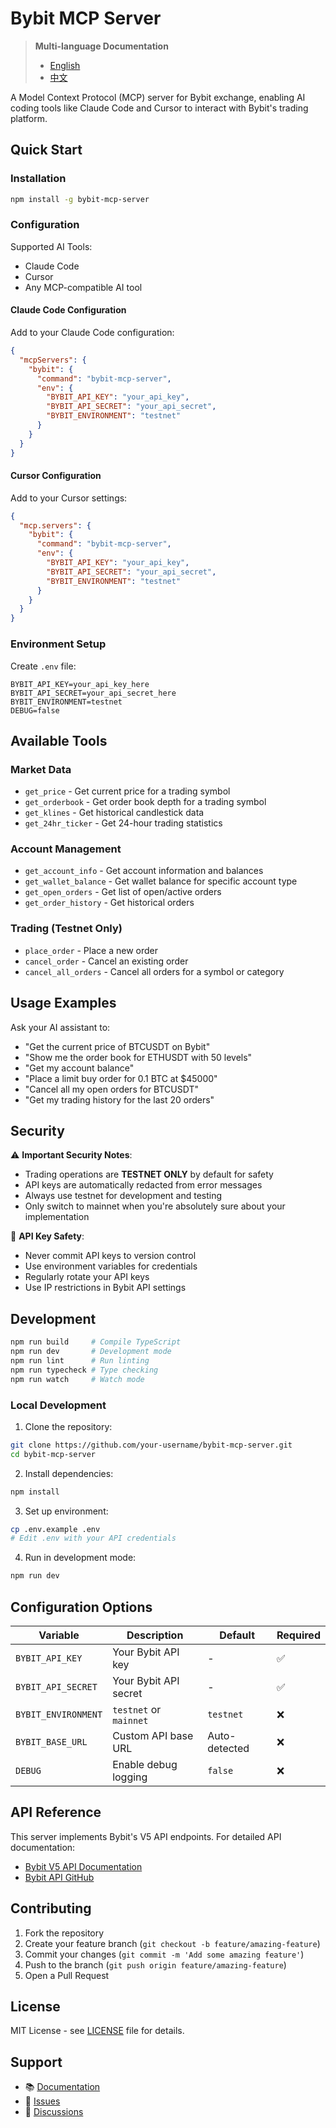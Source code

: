 # Bybit MCP Server

> **Multi-language Documentation**
> - [English](README.md)
> - [中文](README_CN.md)

A Model Context Protocol (MCP) server for Bybit exchange, enabling AI coding tools like Claude Code and Cursor to interact with Bybit's trading platform.

## Quick Start

### Installation

```bash
npm install -g bybit-mcp-server
```

### Configuration

Supported AI Tools:
- Claude Code
- Cursor
- Any MCP-compatible AI tool

#### Claude Code Configuration

Add to your Claude Code configuration:

```json
{
  "mcpServers": {
    "bybit": {
      "command": "bybit-mcp-server",
      "env": {
        "BYBIT_API_KEY": "your_api_key",
        "BYBIT_API_SECRET": "your_api_secret",
        "BYBIT_ENVIRONMENT": "testnet"
      }
    }
  }
}
```

#### Cursor Configuration

Add to your Cursor settings:

```json
{
  "mcp.servers": {
    "bybit": {
      "command": "bybit-mcp-server",
      "env": {
        "BYBIT_API_KEY": "your_api_key",
        "BYBIT_API_SECRET": "your_api_secret",
        "BYBIT_ENVIRONMENT": "testnet"
      }
    }
  }
}
```

### Environment Setup

Create `.env` file:
```env
BYBIT_API_KEY=your_api_key_here
BYBIT_API_SECRET=your_api_secret_here
BYBIT_ENVIRONMENT=testnet
DEBUG=false
```

## Available Tools

### Market Data
- `get_price` - Get current price for a trading symbol
- `get_orderbook` - Get order book depth for a trading symbol
- `get_klines` - Get historical candlestick data
- `get_24hr_ticker` - Get 24-hour trading statistics

### Account Management
- `get_account_info` - Get account information and balances
- `get_wallet_balance` - Get wallet balance for specific account type
- `get_open_orders` - Get list of open/active orders
- `get_order_history` - Get historical orders

### Trading (Testnet Only)
- `place_order` - Place a new order
- `cancel_order` - Cancel an existing order
- `cancel_all_orders` - Cancel all orders for a symbol or category

## Usage Examples

Ask your AI assistant to:
- "Get the current price of BTCUSDT on Bybit"
- "Show me the order book for ETHUSDT with 50 levels"
- "Get my account balance"
- "Place a limit buy order for 0.1 BTC at $45000"
- "Cancel all my open orders for BTCUSDT"
- "Get my trading history for the last 20 orders"

## Security

⚠️ **Important Security Notes**:
- Trading operations are **TESTNET ONLY** by default for safety
- API keys are automatically redacted from error messages
- Always use testnet for development and testing
- Only switch to mainnet when you're absolutely sure about your implementation

🔐 **API Key Safety**:
- Never commit API keys to version control
- Use environment variables for credentials
- Regularly rotate your API keys
- Use IP restrictions in Bybit API settings

## Development

```bash
npm run build     # Compile TypeScript
npm run dev       # Development mode
npm run lint      # Run linting
npm run typecheck # Type checking
npm run watch     # Watch mode
```

### Local Development

1. Clone the repository:
```bash
git clone https://github.com/your-username/bybit-mcp-server.git
cd bybit-mcp-server
```

2. Install dependencies:
```bash
npm install
```

3. Set up environment:
```bash
cp .env.example .env
# Edit .env with your API credentials
```

4. Run in development mode:
```bash
npm run dev
```

## Configuration Options

| Variable | Description | Default | Required |
|----------|-------------|---------|----------|
| `BYBIT_API_KEY` | Your Bybit API key | - | ✅ |
| `BYBIT_API_SECRET` | Your Bybit API secret | - | ✅ |
| `BYBIT_ENVIRONMENT` | `testnet` or `mainnet` | `testnet` | ❌ |
| `BYBIT_BASE_URL` | Custom API base URL | Auto-detected | ❌ |
| `DEBUG` | Enable debug logging | `false` | ❌ |

## API Reference

This server implements Bybit's V5 API endpoints. For detailed API documentation:
- [Bybit V5 API Documentation](https://bybit-exchange.github.io/docs/v5/intro)
- [Bybit API GitHub](https://github.com/bybit-exchange/bybit-official-api-docs)

## Contributing

1. Fork the repository
2. Create your feature branch (`git checkout -b feature/amazing-feature`)
3. Commit your changes (`git commit -m 'Add some amazing feature'`)
4. Push to the branch (`git push origin feature/amazing-feature`)
5. Open a Pull Request

## License

MIT License - see [LICENSE](LICENSE) file for details.

## Support

- 📚 [Documentation](https://bybit-exchange.github.io/docs/)
- 🐛 [Issues](https://github.com/your-username/bybit-mcp-server/issues)
- 💬 [Discussions](https://github.com/your-username/bybit-mcp-server/discussions)